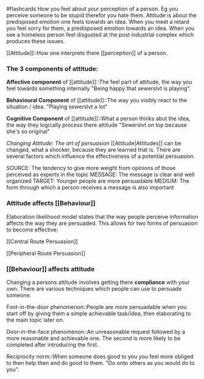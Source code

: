 #flashcards 
How you feel about your perception of a person. Eg you perceive someone to be stupid therefor you hate them. Attitude is about the predisposed emotion one feels towards an idea. When you meet a retard you feel sorry for them, a predisposed emotion towards an idea. When you see a homeless person feel disgusted at the post industrial complex which produces these issues.

[[Attitude]]::How one interprets there [[perception]] of a person.
<!--SR:!2023-11-06,2,246-->
### The 3 components of attitude:
**Affective component** of [[attitude]]::The feel part of attitude, the way you feel towards something internally "Being happy that sewerslvt is playing".
<!--SR:!2023-11-07,2,227-->
**Behavioural Component** of [[attitude]]::The way you visibly react to the situation / idea.  "Playing sewerslvt a lot"
<!--SR:!2023-11-06,2,246-->
**Cognitive Component** of [[attitude]]::What a person thinks abut the idea, the way they logically process there attitude "Sewerslvt on top because she's so original"
<!--SR:!2023-11-06,1,206-->

*Changing Attitude: The art of persuasion*
[[Attitude|Attitudes]] can be changed, what a shocker, because they are learned that is. There are several factors which influence the effectiveness of a potential persuasion.

SOURCE: The tendency to give more weight from opinions of those perceived as experts in the topic
MESSAGE: The message is clear and well organized
TARGET: Younger people are more persuadable
MEDIUM: The form through which a person receives a message is also important

### Attitude affects [[Behaviour]]
Elaboration likelihood model states that the way people perceive information affects the way they are persuaded. This allows for two forms of persuasion to become effective:

[[Central Route Persuasion]]

[[Peripheral Route Persuasion]]

### [[Behaviour]] affects attitude
Changing a persons attitude involves getting there **compliance** with your own. There are various techniques which people can use to persuade someone.

Foot-in-the-door phenomenon::People are more persuadable when you start off by giving them a simple achievable task/idea, then elaborating to the main topic later on.
<!--SR:!2023-11-07,3,266-->

Door-in-the-face phenomenon::An unreasonable request followed by a more reasonable and achievable one. The second is more likely to be completed after introducing the first.
<!--SR:!2023-11-07,3,266-->

Reciprocity norm::When someone does good to you you feel more obliged to then help then and do good to them. "Do onto others as you would do to you".
<!--SR:!2023-11-08,3,230-->